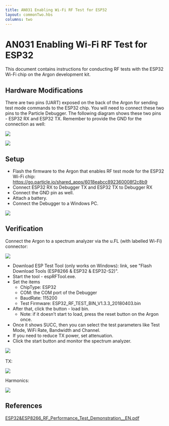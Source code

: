 ```yaml
---
title: AN031 Enabling Wi-Fi RF Test for ESP32
layout: commonTwo.hbs
columns: two
---
```


# AN031 Enabling Wi-Fi RF Test for ESP32

This document contains instructions for conducting RF tests with the ESP32 Wi-Fi chip on the Argon development kit.

## Hardware Modifications

There are two pins (UART) exposed on the back of the Argon for sending test mode commands to the ESP32 chip. You will need to connect these two pins to the Particle Debugger. The following diagram shows these two pins - ESP32 RX and ESP32 TX. Remember to provide the GND for the connection as well:

![](/assets/images/app-notes/AN031/01.png)

![](/assets/images/app-notes/AN031/02.png)



## Setup

- Flash the firmware to the Argon that enables RF test mode for the ESP32 Wi-Fi chip: https://go.particle.io/shared_apps/6018eabcc892360008f2c8b9
- Connect ESP32 RX to Debugger TX and ESP32 TX to Debugger RX
- Connect the GND pin as well.
- Attach a battery.
- Connect the Debugger to a Windows PC.

![](/assets/images/app-notes/AN031/03.png)


## Verification

Connect the Argon to a spectrum analyzer via the u.FL (with labelled Wi-Fi) connector:

![](/assets/images/app-notes/AN031/04.png)

- Download ESP Test Tool (only works on Windows): link, see "Flash Download Tools (ESP8266 & ESP32 & ESP32-S2)".
- Start the tool - espRFTool.exe.
- Set the items
  - ChipType: ESP32
  - COM: the COM port of the Debugger
  - BaudRate: 115200
  - Test Firmware: ESP32_RF_TEST_BIN_V1.3.3_20180403.bin
- After that, click the button - load bin.
  - Note: if it doesn’t start to load, press the reset button on the Argon once.
- Once it shows SUCC, then you can select the test parameters like Test Mode, WiFi Rate, Bandwidth and Channel.
- If you need to reduce TX power, set attenuation.
- Click the start button and monitor the spectrum analyzer.

![](/assets/images/app-notes/AN031/05.png)
 

TX:

![](/assets/images/app-notes/AN031/06.png)


Harmonics:

![](/assets/images/app-notes/AN031/07.png)


## References

[ESP32&ESP8266_RF_Performance_Test_Demonstration__EN.pdf](https://www.espressif.com/sites/default/files/tools/ESP32%26ESP8266_RF_Performance_Test_EN_0.zip)

